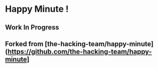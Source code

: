 # Happy Minute !

## Work In Progress

## Forked from [the-hacking-team/happy-minute](https://github.com/the-hacking-team/happy-minute]

